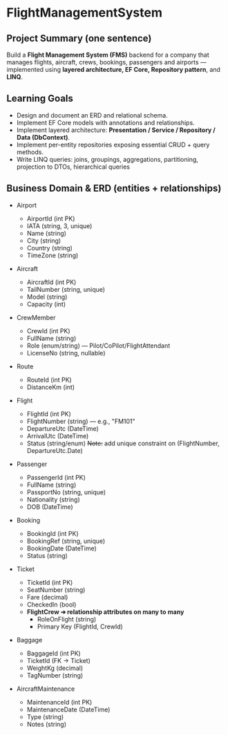 ﻿# FlightManagementSystem

## Project Summary (one sentence) 

Build a **Flight Management System (FMS)** backend for a company that manages flights, aircraft, crews, bookings, 
passengers and airports — implemented using **layered architecture, EF Core, Repository pattern**, and **LINQ**. 

## Learning Goals 

- Design and document an ERD and relational schema. 
- Implement EF Core models with annotations and relationships. 
- Implement layered architecture: **Presentation / Service / Repository / Data (DbContext)**. 
- Implement per-entity repositories exposing essential CRUD + query methods. 
- Write LINQ queries: joins, groupings, aggregations, partitioning, projection to DTOs, hierarchical queries 

## Business Domain & ERD (entities + relationships) 

- Airport 
  - AirportId (int PK) 
  - IATA (string, 3, unique) 
  - Name (string) 
  - City (string) 
  - Country (string) 
  - TimeZone (string) 
	
- Aircraft 
  - AircraftId (int PK) 
  - TailNumber (string, unique) 
  - Model (string) 
  - Capacity (int) 
	
- CrewMember 
  - CrewId (int PK) 
  - FullName (string) 
  - Role (enum/string) — Pilot/CoPilot/FlightAttendant 
  - LicenseNo (string, nullable) 
	
- Route 
  - RouteId (int PK) 
  - DistanceKm (int) 
	
- Flight 
  - FlightId (int PK) 
  - FlightNumber (string) — e.g., "FM101" 
  - DepartureUtc (DateTime) 
  - ArrivalUtc (DateTime) 
  - Status (string/enum) 
  ~~Note:~~ add unique constraint on (FlightNumber, DepartureUtc.Date) 
	
- Passenger 
  - PassengerId (int PK) 
  - FullName (string) 
  - PassportNo (string, unique) 
  - Nationality (string) 
  - DOB (DateTime) 
	
- Booking 
  - BookingId (int PK) 
  - BookingRef (string, unique) 
  - BookingDate (DateTime) 
  - Status (string) 
	
- Ticket 
  - TicketId (int PK) 
  - SeatNumber (string) 
  - Fare (decimal) 
  - CheckedIn (bool) 
  - **FlightCrew ➔ relationship attributes on many to many** 
    - RoleOnFlight (string) 
    - Primary Key (FlightId, CrewId) 
	
- Baggage 
  - BaggageId (int PK) 
  - TicketId (FK → Ticket) 
  - WeightKg (decimal) 
  - TagNumber (string) 
	
- AircraftMaintenance 
  - MaintenanceId (int PK) 
  - MaintenanceDate (DateTime) 
  - Type (string) 
  - Notes (string) 